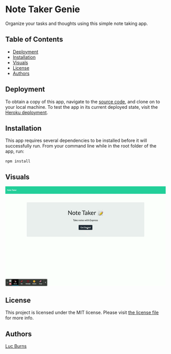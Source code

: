 # Note Taker Genie

Organize your tasks and thoughts using this simple note taking app.

## Table of Contents
- [Deployment](#deployment)
- [Installation](#installation)
- [Visuals](#visuals)
- [License](#license)
- [Authors](#authors)

## Deployment

To obtain a copy of this app, navigate to the [source code](https://github.com/lbburnsy/employee-creator), and clone on to your local machine.
To test the app in its current deployed state, visit the [Heroku deployment](https://note-genie-burns.herokuapp.com/notes).

## Installation

This app requires several dependencies to be installed before it will successfully run. From your command line while in the root folder of the app, run:
```
npm install
```

## Visuals

![Demo](./images/functionality.gif)

## License

This project is licensed under the MIT license. Please visit [the license file](./license) for more info.

## Authors

[Luc Burns](https://github.com/lbburnsy)
